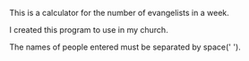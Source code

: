 This is a calculator for the number of evangelists in a week.

I created this program to use in my church.

The names of people entered must be separated by space(' ').
